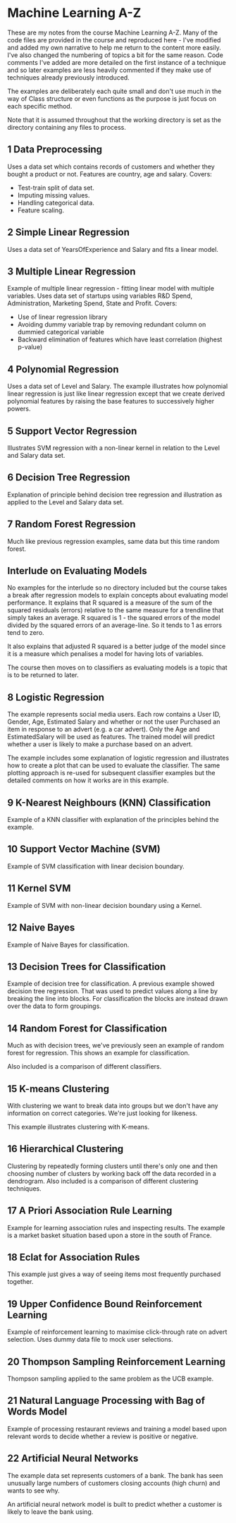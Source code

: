 # Machine Learning A-Z

These are my notes from the course Machine Learning A-Z. Many of the code files are provided in the course and reproduced here - I've modified and added my own narrative to help me return to the content more easily. I've also changed the numbering of topics a bit for the same reason. Code comments I've added are more detailed on the first instance of a technique and so later examples are less heavily commented if they make use of techniques already previously introduced.

The examples are deliberately each quite small and don't use much in the way of Class structure or even functions as the purpose is just focus on each specific method.

Note that it is assumed throughout that the working directory is set as the directory containing any files to process.

## 1 Data Preprocessing

Uses a data set which contains records of customers and whether they bought a product or not. Features are country, age and salary. Covers:

* Test-train split of data set.
* Imputing missing values.
* Handling categorical data.
* Feature scaling.

## 2 Simple Linear Regression

Uses a data set of YearsOfExperience and Salary and fits a linear model.

## 3 Multiple Linear Regression

Example of multiple linear regression - fitting linear model with multiple variables. Uses data set of startups using variables R&D Spend, Administration, Marketing Spend, State and Profit. Covers:

* Use of linear regression library
* Avoiding dummy variable trap by removing redundant column on dummied categorical variable
* Backward elimination of features which have least correlation (highest p-value)

## 4 Polynomial Regression

Uses a data set of Level and Salary. The example illustrates how polynomial linear regression is just like linear regression except that we create derived polynomial features by raising the base features to successively higher powers.

## 5 Support Vector Regression

Illustrates SVM regression with a non-linear kernel in relation to the Level and Salary data set.

## 6 Decision Tree Regression

Explanation of principle behind decision tree regression and illustration as applied to the Level and Salary data set.

## 7 Random Forest Regression

Much like previous regression examples, same data but this time random forest.

## Interlude on Evaluating Models

No examples for the interlude so no directory included but the course takes a break after regression models to explain concepts about evaluating model performance. It explains that R squared is a measure of the sum of the squared residuals (errors) relative to the same measure for a trendline that simply takes an average. R squared is 1 - the squared errors of the model divided by the squared errors of an average-line. So it tends to 1 as errors tend to zero. 

It also explains that adjusted R squared is a better judge of the model since it is a measure which penalises a model for having lots of variables.

The course then moves on to classifiers as evaluating models is a topic that is to be returned to later.

## 8 Logistic Regression

The example represents social media users. Each row contains a User ID, Gender, Age, Estimated Salary and whether or not the user Purchased an item in response to an advert (e.g. a car advert). Only the Age and EstimatedSalary will be used as features. The trained model will predict whether a user is likely to make a purchase based on an advert. 

The example includes some explanation of logistic regression and illustrates how to create a plot that can be used to evaluate the classifier. The same plotting approach is re-used for subsequent classifier examples but the detailed comments on how it works are in this example.

## 9 K-Nearest Neighbours (KNN) Classification

Example of a KNN classifier with explanation of the principles behind the example.

## 10 Support Vector Machine (SVM)

Example of SVM classification with linear decision boundary.

## 11 Kernel SVM

Example of SVM with non-linear decision boundary using a Kernel.

## 12 Naive Bayes

Example of Naive Bayes for classification.

## 13 Decision Trees for Classification

Example of decision tree for classification. A previous example showed decision tree regression. That was used to predict values along a line by breaking the line into blocks. For classification the blocks are instead drawn over the data to form groupings.

## 14 Random Forest for Classification

Much as with decision trees, we've previously seen an example of random forest for regression. This shows an example for classification.

Also included is a comparison of different classifiers.

## 15 K-means Clustering

With clustering we want to break data into groups but we don't have any information on correct categories. We're just looking for likeness.

This example illustrates clustering with K-means.

## 16 Hierarchical Clustering

Clustering by repeatedly forming clusters until there's only one and then choosing number of clusters by working back off the data recorded in a dendrogram. Also included is a comparison of different clustering techniques.

## 17 A Priori Association Rule Learning

Example for learning association rules and inspecting results. The example is a market basket situation based upon a store in the south of France.

## 18 Eclat for Association Rules

This example just gives a way of seeing items most frequently purchased together.

## 19 Upper Confidence Bound Reinforcement Learning

Example of reinforcement learning to maximise click-through rate on advert selection. Uses dummy data file to mock user selections. 

## 20 Thompson Sampling Reinforcement Learning

Thompson sampling applied to the same problem as the UCB example.

## 21 Natural Language Processing with Bag of Words Model

Example of processing restaurant reviews and training a model based upon relevant words to decide whether a review is positive or negative.

## 22 Artificial Neural Networks

The example data set represents customers of a bank. The bank has seen unusually large numbers of customers closing accounts (high churn) and wants to see why. 

An artificial neural network model is built to predict whether a customer is likely to leave the bank using.